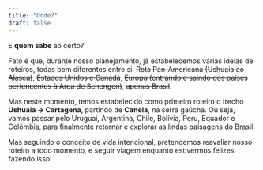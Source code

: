 ```yaml
---
title: "Onde?"
draft: false
---
```


E **quem sabe** ao certo?

Fato é que, durante nosso planejamento, já estabelecemos várias ideias de roteiros, todas bem diferentes entre si. ~~Rota Pan-Americana (Ushuaia ao Alasca)~~, ~~Estados Unidos e Canadá~~, ~~Europa (entrando e saindo dos países pertencentes à Área de Schengen)~~, ~~apenas Brasil~~.

Mas neste momento, temos estabelecido como primeiro roteiro o trecho **Ushuaia &rarr; Cartagena**, partindo de **Canela**, na serra gaúcha. Ou seja, vamos passar pelo Uruguai, Argentina, Chile, Bolívia, Peru, Equador e Colômbia, para finalmente retornar e explorar as lindas paisagens do Brasil.

Mas seguindo o conceito de vida intencional, pretendemos reavaliar nosso roteiro a todo momento, e seguir viagem enquanto estivermos felizes fazendo isso!

